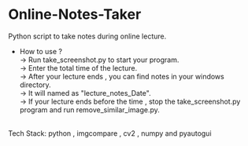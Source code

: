 # Online-Notes-Taker
Python script to take notes during online lecture.

* How to use ?<br />
-> Run take_screenshot.py to start your program.<br />
-> Enter the total time of the lecture. <br />
-> After your lecture ends , you can find notes in your windows directory.<br />
-> It will named as "lecture_notes_Date".<br />
-> If your lecture ends before the time , stop the take_screenshot.py program and run remove_similar_image.py.<br />
<br />
Tech Stack: python , imgcompare , cv2 , numpy and pyautogui

